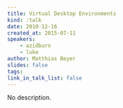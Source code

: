 ```yaml
---
title: Virtual Desktop Environments
kind: :talk
date: 2010-12-16
created_at: 2015-07-11
speakers:
    - azidburn
    - luke
author: Matthias Beyer
slides: false
tags:
link_in_talk_list: false
---
```


No description.
